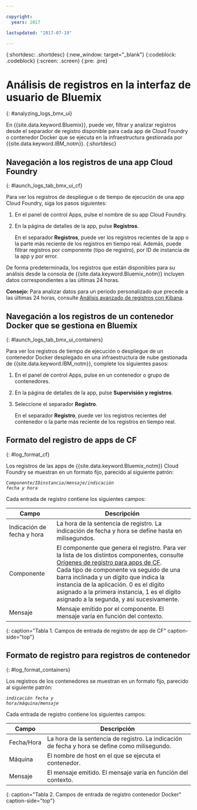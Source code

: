 ```yaml
---

copyright:
  years: 2017

lastupdated: "2017-07-19"

---
```



{:shortdesc: .shortdesc}
{:new_window: target="_blank"}
{:codeblock: .codeblock}
{:screen: .screen}
{:pre: .pre}

# Análisis de registros en la interfaz de usuario de Bluemix
{: #analyzing_logs_bmx_ui}

En {{site.data.keyword.Bluemix}}, puede ver, filtrar y analizar registros desde el separador de registro disponible para cada app de Cloud Foundry o contenedor Docker que se ejecuta en la infraestructura gestionada por {{site.data.keyword.IBM_notm}}.
{:shortdesc}

##  Navegación a los registros de una app Cloud Foundry
{: #launch_logs_tab_bmx_ui_cf}

Para ver los registros de despliegue o de tiempo de ejecución de una app Cloud Foundry, siga los pasos siguientes:

1. En el panel de control Apps, pulse el nombre de su app Cloud Foundry. 
    
2. En la página de detalles de la app, pulse **Registros**.
    
    En el separador **Registros**, puede ver los registros recientes de la app o la parte más reciente de los registros en tiempo real. Además, puede filtrar registros por componente (tipo de registro), por ID de instancia de la app y por error.
    
De forma predeterminada, los registros que están disponibles para su análisis desde la consola de {{site.data.keyword.Bluemix_notm}} incluyen datos correspondientes a las últimas 24 horas.

**Consejo:** Para analizar datos para un periodo personalizado que precede a las últimas 24 horas, consulte [Análisis avanzado de registros con Kibana](/docs/services/CloudLogAnalysis/kibana/analyzing_logs_Kibana.html#analyzing_logs_Kibana). 





##  Navegación a los registros de un contenedor Docker que se gestiona en Bluemix
{: #launch_logs_tab_bmx_ui_containers}

Para ver los registros de tiempo de ejecución o despliegue de un contenedor Docker desplegado en una infraestructura de nube gestionada de {{site.data.keyword.IBM_notm}}, complete los siguientes pasos:

1. En el panel de control Apps, pulse en un contenedor o grupo de contenedores. 
    
2. En la página de detalles de la app, pulse **Supervisión y registros**.

3. Seleccione el separador **Registro**.
    
    En el separador **Registro**, puede ver los registros recientes del contenedor o la parte más reciente de los registros en tiempo real. 
	
	
	

## Formato del registro de apps de CF
{: #log_format_cf}

Los registros de las apps de {{site.data.keyword.Bluemix_notm}} Cloud Foundry se muestran en un formato fijo, parecido al siguiente patrón:

<code><var class="keyword varname">Componente</var>/<var class="keyword varname">IDinstancia</var>/<var class="keyword varname">mensaje</var>/<var class="keyword varname">indicación fecha y hora</var></code>

Cada entrada de registro contiene los siguientes campos:

| Campo | Descripción |
|-------|-------------|
| Indicación de fecha y hora | La hora de la sentencia de registro. La indicación de fecha y hora se define hasta en milisegundos. |
| Componente | El componente que genera el registro. Para ver la lista de los distintos componentes, consulte [Orígenes de registro para apps de CF](cfapps/logging_cf_apps.html#logging_bluemix_cf_apps_log_sources). <br> Cada tipo de componente va seguido de una barra inclinada y un dígito que indica la instancia de la aplicación. 0 es el dígito asignado a la primera instancia, 1 es el dígito asignado a la segunda, y así sucesivamente. |
| Mensaje | Mensaje emitido por el componente. El mensaje varía en función del contexto. |
{: caption="Tabla 1. Campos de entrada de registro de app de CF" caption-side="top"}


## Formato de registro para registros de contenedor
{: #log_format_containers}

Los registros de los contenedores se muestran en un formato fijo, parecido al siguiente patrón:

<code><var class="keyword varname">indicación fecha y hora</var>/<var class="keyword varname">máquina</var>/<var class="keyword varname">mensaje</var>  </code>

Cada entrada de registro contiene los siguientes campos:

| Campo | Descripción |
|-------|-------------|
| Fecha/Hora | La hora de la sentencia de registro. La indicación de fecha y hora se define como milisegundo. |
| Máquina | El nombre de host en el que se ejecuta el contenedor. |
| Mensaje | El mensaje emitido. El mensaje varía en función del contexto. |
{: caption="Tabla 2. Campos de entrada de registro contenedor Docker" caption-side="top"}

